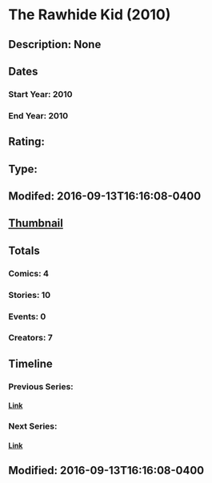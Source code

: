 # The Rawhide Kid (2010)
## Description: None
## Dates
### Start Year: 2010
### End Year: 2010
## Rating: 
## Type: 
## Modifed: 2016-09-13T16:16:08-0400
## [Thumbnail](http://i.annihil.us/u/prod/marvel/i/mg/c/60/4ba94cf4186bc.jpg)
## Totals
### Comics: 4
### Stories: 10
### Events: 0
### Creators: 7
## Timeline
### Previous Series: 
#### [Link]()
### Next Series: 
#### [Link]()
## Modified: 2016-09-13T16:16:08-0400